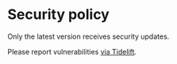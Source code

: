 # Security policy

Only the latest version receives security updates.

Please report vulnerabilities [via Tidelift](https://tidelift.com/docs/security).
